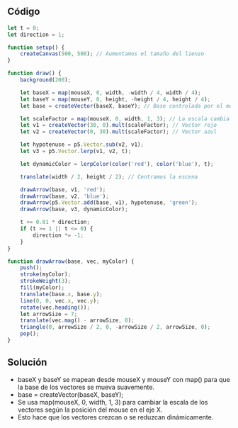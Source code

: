 ## Código
``` js
let t = 0;
let direction = 1;

function setup() {
    createCanvas(500, 500); // Aumentamos el tamaño del lienzo
}

function draw() {
    background(200);

    let baseX = map(mouseX, 0, width, -width / 4, width / 4);
    let baseY = map(mouseY, 0, height, -height / 4, height / 4);
    let base = createVector(baseX, baseY); // Base controlada por el mouse

    let scaleFactor = map(mouseX, 0, width, 1, 3); // La escala cambia con el mouse
    let v1 = createVector(30, 0).mult(scaleFactor); // Vector rojo
    let v2 = createVector(0, 30).mult(scaleFactor); // Vector azul

    let hypotenuse = p5.Vector.sub(v2, v1);
    let v3 = p5.Vector.lerp(v1, v2, t);

    let dynamicColor = lerpColor(color('red'), color('blue'), t);

    translate(width / 2, height / 2); // Centramos la escena

    drawArrow(base, v1, 'red'); 
    drawArrow(base, v2, 'blue'); 
    drawArrow(p5.Vector.add(base, v1), hypotenuse, 'green'); 
    drawArrow(base, v3, dynamicColor); 

    t += 0.01 * direction;
    if (t >= 1 || t <= 0) {
        direction *= -1;
    }
}

function drawArrow(base, vec, myColor) {
    push();
    stroke(myColor);
    strokeWeight(3);
    fill(myColor);
    translate(base.x, base.y);
    line(0, 0, vec.x, vec.y);
    rotate(vec.heading());
    let arrowSize = 7;
    translate(vec.mag() - arrowSize, 0);
    triangle(0, arrowSize / 2, 0, -arrowSize / 2, arrowSize, 0);
    pop();
}
```
## Solución 
* baseX y baseY se mapean desde mouseX y mouseY con map() para que la base de los vectores se mueva suavemente.
* base = createVector(baseX, baseY);
* Se usa map(mouseX, 0, width, 1, 3) para cambiar la escala de los vectores según la posición del mouse en el eje X.
* Esto hace que los vectores crezcan o se reduzcan dinámicamente.
